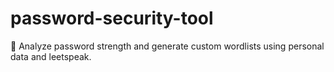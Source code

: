 # password-security-tool
🔐 Analyze password strength and generate custom wordlists using personal data and leetspeak.
